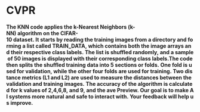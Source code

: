 # CVPR

**The KNN code applies the k-Nearest Neighbors (k-NN) algorithm on the CIFAR-10 dataset. It starts by reading the training images from a directory and forming a list called TRAIN_DATA, which contains both the image arrays and their respective class labels. The list is shuffled randomly, and a sample of 50 images is displayed with their corresponding class labels.The code then splits the shuffled training data into 5 sections or folds. One fold is used for validation, while the other four folds are used for training. Two distance metrics (L1 and L2) are used to measure the distances between the validation and training images. The accuracy of the algorithm is calculated for k values of 2,4,6,8, and 9, and the ave Preview. Our goal is to make AI systems more natural and safe to interact with. Your feedback will help us improve.**

